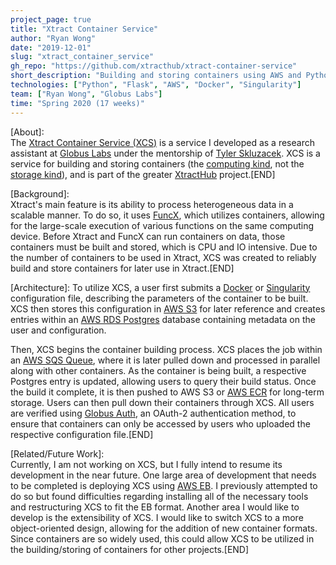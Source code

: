 ```yaml
---
project_page: true
title: "Xtract Container Service"
author: "Ryan Wong"
date: "2019-12-01"
slug: "xtract_container_service"
gh_repo: "https://github.com/xtracthub/xtract-container-service"
short_description: "Building and storing containers using AWS and Python Flask"
technologies: ["Python", "Flask", "AWS", "Docker", "Singularity"]
team: ["Ryan Wong", "Globus Labs"]
time: "Spring 2020 (17 weeks)"
---
```

[About]:  
The [Xtract Container Service (XCS)](https://github.com/xtracthub/xtract-container-service) is 
a service I developed as a research assistant at [Globus Labs](https://labs.globus.org) under 
the mentorship of [Tyler Skluzacek](https://github.com/tskluzac). XCS is a service for building 
and storing containers (the [computing kind](https://en.wikipedia.org/wiki/OS-level_virtualization), 
not the [storage kind](https://en.wikipedia.org/wiki/Container)), and is part of the greater 
[XtractHub](/projects/xtracthub) project.[END]  
  
[Background]:  
Xtract's main feature is its ability to process heterogeneous data in a scalable manner. To do 
so, it uses [FuncX](https://funcx.org), which utilizes containers, allowing for the large-scale 
execution of various functions on the same computing device. Before Xtract and FuncX can run 
containers on data, those containers must be built and stored, which is CPU and IO intensive. 
Due to the number of containers to be used in Xtract, XCS was created to reliably build and 
store containers for later use in Xtract.[END]  
  
[Architecture]:
To utilize XCS, a user first submits a [Docker](https://www.docker.com) or [Singularity](https://sylabs.io/docs/) 
configuration file, describing the parameters of the container to be built. XCS then stores 
this configuration in [AWS S3](https://aws.amazon.com/s3/) for later reference and creates 
entries within an [AWS RDS Postgres](https://aws.amazon.com/rds/) database containing metadata 
on the user and configuration. 
  
Then, XCS begins the container building process. XCS places the job within an [AWS SQS Queue](https://aws.amazon.com/sqs/), 
where it is later pulled down and processed in parallel along with other containers. As the 
container is being built, a respective Postgres entry is updated, allowing users to query 
their build status. Once the build it complete, it is then pushed to AWS S3 or [AWS ECR](https://aws.amazon.com/ecr/) 
for long-term storage. Users can then pull down their containers through XCS. All users are 
verified using [Globus Auth](https://docs.globus.org/api/auth/specification/), an OAuth-2 
authentication method, to ensure that containers can only be accessed by users who uploaded 
the respective configuration file.[END]
  
[Related/Future Work]:  
Currently, I am not working on XCS, but I fully intend to resume its development in the near 
future. One large area of development that needs to be completed is deploying XCS using 
[AWS EB](https://aws.amazon.com/eb/). I previously attempted to do so but found difficulties 
regarding installing all of the necessary tools and restructuring XCS to fit the EB format. 
Another area I would like to develop is the extensibility of XCS. I would like to switch XCS to 
a more object-oriented design, allowing for the addition of new container formats. Since 
containers are so widely used, this could allow XCS to be utilized in the building/storing of 
containers for other projects.[END] 
